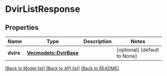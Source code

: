 # DvirListResponse

## Properties
Name | Type | Description | Notes
------------ | ------------- | ------------- | -------------
**dvirs** | [**Vec<models::DvirBase>**](DvirBase.md) |  | [optional] [default to None]

[[Back to Model list]](../README.md#documentation-for-models) [[Back to API list]](../README.md#documentation-for-api-endpoints) [[Back to README]](../README.md)


